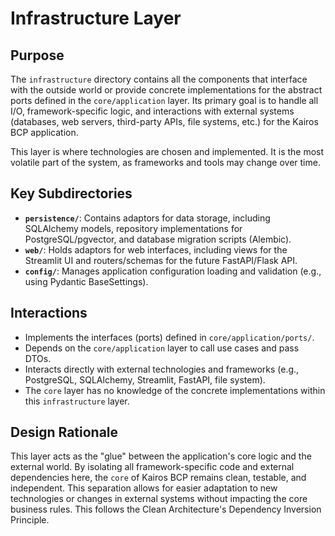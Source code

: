 # Infrastructure Layer

## Purpose

The `infrastructure` directory contains all the components that interface with the outside world or provide concrete implementations for the abstract ports defined in the `core/application` layer. Its primary goal is to handle all I/O, framework-specific logic, and interactions with external systems (databases, web servers, third-party APIs, file systems, etc.) for the Kairos BCP application.

This layer is where technologies are chosen and implemented. It is the most volatile part of the system, as frameworks and tools may change over time.

## Key Subdirectories

* **`persistence/`**: Contains adaptors for data storage, including SQLAlchemy models, repository implementations for PostgreSQL/pgvector, and database migration scripts (Alembic).
* **`web/`**: Holds adaptors for web interfaces, including views for the Streamlit UI and routers/schemas for the future FastAPI/Flask API.
* **`config/`**: Manages application configuration loading and validation (e.g., using Pydantic BaseSettings).

## Interactions

* Implements the interfaces (ports) defined in `core/application/ports/`.
* Depends on the `core/application` layer to call use cases and pass DTOs.
* Interacts directly with external technologies and frameworks (e.g., PostgreSQL, SQLAlchemy, Streamlit, FastAPI, file system).
* The `core` layer has no knowledge of the concrete implementations within this `infrastructure` layer.

## Design Rationale

This layer acts as the "glue" between the application's core logic and the external world. By isolating all framework-specific code and external dependencies here, the `core` of Kairos BCP remains clean, testable, and independent. This separation allows for easier adaptation to new technologies or changes in external systems without impacting the core business rules. This follows the Clean Architecture's Dependency Inversion Principle.
